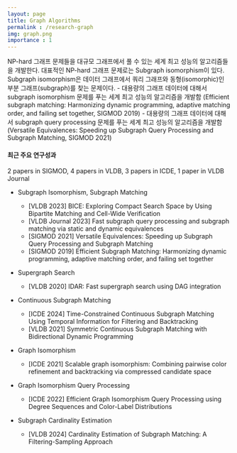 ```yaml
---
layout: page
title: Graph Algorithms
permalink : /research-graph
img: graph.png
importance : 1
---
```


<div class="area-summary" markdown="1">
NP-hard 그래프 문제들을 대규모 그래프에서 풀 수 있는 세계 최고 성능의 알고리즘들을 개발한다. 대표적인 NP-hard 그래프 문제로는 Subgraph isomorphism이 있다. Subgraph isomorphism은 데이터 그래프에서 쿼리 그래프와 동형(isomorphic)인 부분 그래프(subgraph)를 찾는 문제이다.
- 대용량의 그래프 데이터에 대해서 subgraph isomorphism 문제를 푸는 세계 최고 성능의 알고리즘을 개발함 (Efficient subgraph matching: Harmonizing dynamic programming, adaptive matching order, and failing set together, SIGMOD 2019)
- 대용량의 그래프 데이터에 대해서 subgraph query processing 문제를 푸는 세계 최고 성능의 알고리즘을 개발함 (Versatile Equivalences: Speeding up Subgraph Query Processing and Subgraph Matching, SIGMOD 2021)
</div>

<!-- <style>
ul {
  padding-left: 20px;
}
</style> -->

#### 최근 주요 연구성과
2 papers in SIGMOD, 4 papers in VLDB, 3 papers in ICDE, 1 paper in VLDB Journal
- Subgraph Isomorphism, Subgraph Matching 
  - [VLDB 2023] BICE: Exploring Compact Search Space by Using Bipartite Matching and Cell-Wide Verification
  - [VLDB Journal 2023] Fast subgraph query processing and subgraph matching via static and dynamic equivalences
  - [SIGMOD 2021] Versatile Equivalences: Speeding up Subgraph Query Processing and Subgraph Matching
  - [SIGMOD 2019] Efficient Subgraph Matching: Harmonizing dynamic programming, adaptive matching order, and failing set together
  
- Supergraph Search
  - [VLDB 2020] IDAR: Fast supergraph search using DAG integration

- Continuous Subgraph Matching
  - [ICDE 2024] Time-Constrained Continuous Subgraph Matching Using Temporal Information for Filtering and Backtracking
  - [VLDB 2021] Symmetric Continuous Subgraph Matching with Bidirectional Dynamic Programming

- Graph Isomorphism
  - [ICDE 2021] Scalable graph isomorphism: Combining pairwise color refinement and backtracking via compressed candidate space

- Graph Isomorphism Query Processing
  - [ICDE 2022] Efficient Graph Isomorphism Query Processing using Degree Sequences and Color-Label Distributions

- Subgraph Cardinality Estimation
  - [VLDB 2024] Cardinality Estimation of Subgraph Matching: A Filtering-Sampling Approach